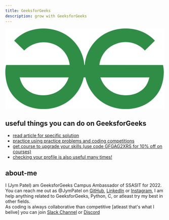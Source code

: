 ```yaml
---
title: GeeksforGeeks
description: grow with GeeksforGeeks
---
```


![Logo](./logo.png)

## useful things you can do on GeeksforGeeks
* [read article for specific solution](https://www.geeksforgeeks.org/category/guestblogs/?ref=ndm)  
* [practice using practice problems and coding competitions](https://practice.geeksforgeeks.org/?ref=ndm)  
* [get course to upgrade your skills (use code GFGAG2XRS for 10% off on courses)](https://practice.geeksforgeeks.org/courses/category/all?courseType=online&utm_source=gfg&utm_medium=Submenu&utm_campaign=courses-submenu)  
* [checking your profile is also useful many times!](https://auth.geeksforgeeks.org/user/jympatel/practice)  

## about-me
I (Jym Patel) am GeeksforGeeks Campus Ambassador of SSASIT for 2022.  
You can reach me out as @JymPatel on [GitHub](https://github.com/JymPatel), [LinkedIn](https://www.linkedin.com/in/jym-patel-7b7584226/) or [Instagram](https://www.instagram.com/jympatel/), I am help anything related to GeeksforGeeks, Python, C, or atleast try my best in other fields.  
As coding is always collaborative than competitive [atleast that's what I belive] you can join [Slack Channel](https://join.slack.com/t/coding-workspace-corp/shared_invite/zt-1an15mfsy-d4Z9Sw~5Zg~OJrvBYPv~gg) or [Discord](https://discord.gg/Q5fxmEynr3)  